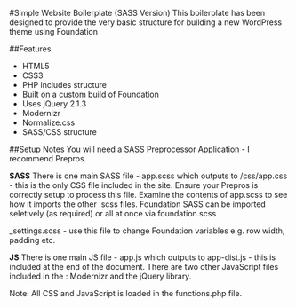 #Simple Website Boilerplate (SASS Version)
This boilerplate has been designed to provide the very basic structure for building a new WordPress theme using Foundation 

##Features
* HTML5
* CSS3
* PHP includes structure
* Built on a custom build of Foundation
* Uses jQuery 2.1.3
* Modernizr
* Normalize.css
* SASS/CSS structure


##Setup Notes
You will need a SASS Preprocessor Application - I recommend Prepros.

**SASS**
There is one main SASS file - app.scss which outputs to /css/app.css - this is the only CSS file included in the site. Ensure your Prepros is correctly setup to process this file. Examine the contents of app.scss to see how it imports the other .scss files. Foundation SASS can be imported seletively (as required) or all at once via foundation.scss

_settings.scss - use this file to change Foundation variables e.g. row width, padding etc.

**JS**
There is one main JS file - app.js which outputs to app-dist.js - this is included at the end of the document. There are two other JavaScript files included in the <head> : Modernizr and the jQuery library.

Note: All CSS and JavaScript is loaded in the functions.php file.